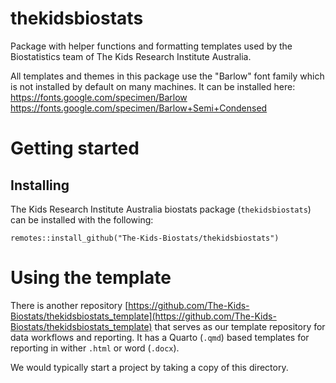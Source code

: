 # thekidsbiostats

Package with helper functions and formatting templates used by the Biostatistics team of The Kids Research Institute Australia.

All templates and themes in this package use the "Barlow" font family which is not installed by default on many machines. It can be installed here: 
https://fonts.google.com/specimen/Barlow
https://fonts.google.com/specimen/Barlow+Semi+Condensed

# Getting started

## Installing

The Kids Research Institute Australia biostats package (`thekidsbiostats`) can be installed with the following:

```         
remotes::install_github("The-Kids-Biostats/thekidsbiostats")
```
# Using the template

There is another repository [https://github.com/The-Kids-Biostats/thekidsbiostats_template](https://github.com/The-Kids-Biostats/thekidsbiostats_template) that serves as our template repository for data workflows and reporting. It has a Quarto (`.qmd`) based templates for reporting in wither `.html` or word (`.docx`).

We would typically start a project by taking a copy of this directory.
